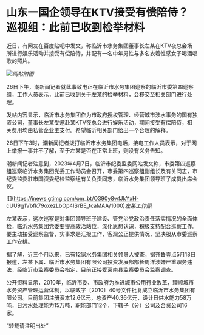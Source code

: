 # 山东一国企领导在KTV接受有偿陪侍？巡视组：此前已收到检举材料

近日，有网友在百度贴吧中发文，称临沂市水务集团董事长左某在KTV夜总会场所进行娱乐活动并接受有偿陪侍，并配有一名中年男性与多名衣着性感女子喝酒唱歌的照片。

![](https://inews.gtimg.com/om_bt/Omb_6xupKLGxLuO2yT02hZ_SQCsSI_i478iPvn7hdfhuEAA/1000)_网帖附图_

26日下午，潮新闻记者就此事致电正在临沂市水务集团巡察的临沂市委第四巡察组，工作人员表示，此前已收到关于左某的检举材料，会移交至相关部门进行处理。

发帖内容显示，临沂市水务集团作为市政府授权管理、经营城市涉水事务的国有独资公司，董事长左某受邀赴某KTV夜总会进行娱乐活动，期间接受有偿陪侍，相关费用均由私营企业主支付。希望临沂相关部门给出一个合理的解释。

26日下午3时，潮新闻记者拨打临沂市水务集团电话，接电工作人员表示，对于网上举报一事并不了解，至于左某是否在正常上班，则没有义务告知。

潮新闻记者注意到，2023年4月7日，临沂市纪委监委网站发文称，市委第四巡察组巡察临沂水务集团党委工作动员会召开，市委第四巡察组副组长及有关同志，市纪委监委驻市国资委纪检监察组有关负责同志，临沂水务集团领导班子成员出席会议。

![](https://inews.gtimg.com/om_bt/O390y8wfJkYxH-
cUU9g1Vbfk79oxezLbOp4ISrBE_tcaMAA/1000)_左某工作照_

左某表示，这次巡察是对集团领导班子建设、管党治党政治责任落实情况的全面体检，临沂水务集团党委要提高政治站位，深化思想认识，积极支持配合巡察工作。要主动接受巡察监督，实事求是汇报工作，客观公正提供情况，坚决服从市委巡察工作安排。

据了解，近三个月以来，已有12家水务集团相关领导人被查，据齐鲁壹点5月18日报道，左某下属、临沂市水务集团有限公司投资发展部部长周洋涉嫌严重职务违法，经临沂市监察委员会指定，目前正接受莒南县监察委员会监察调查。

公开资料显示，2010年，临沂市委、市政府为推进城市公用行业改革，理顺城市水务资产管理运营体制，以临政字〔2010〕40号文件批复成立临沂市水务集团有限公司。目前集团注册资本12.6亿元，总资产40.36亿元，设计日供水能力58万吨，日污水处理能力15万吨，职能部门12个，下辖子（分）公司及合资公司16家。

“转载请注明出处”

